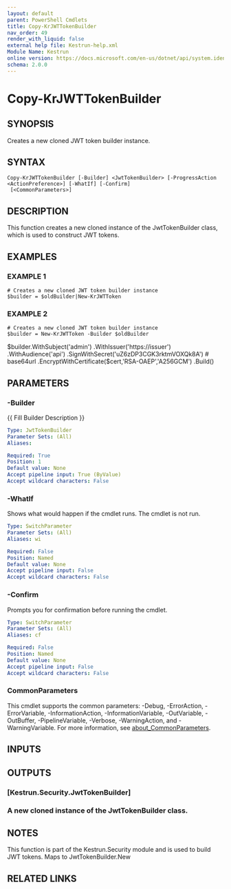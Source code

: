 ```yaml
---
layout: default
parent: PowerShell Cmdlets
title: Copy-KrJWTTokenBuilder
nav_order: 49
render_with_liquid: false
external help file: Kestrun-help.xml
Module Name: Kestrun
online version: https://docs.microsoft.com/en-us/dotnet/api/system.identitymodel.tokens.jwt.jwtsecuritytoken?view=azure-dotnet
schema: 2.0.0
---
```


# Copy-KrJWTTokenBuilder

## SYNOPSIS
Creates a new cloned JWT token builder instance.

## SYNTAX

```
Copy-KrJWTTokenBuilder [-Builder] <JwtTokenBuilder> [-ProgressAction <ActionPreference>] [-WhatIf] [-Confirm]
 [<CommonParameters>]
```

## DESCRIPTION
This function creates a new cloned instance of the JwtTokenBuilder class, which is used to construct JWT tokens.

## EXAMPLES

### EXAMPLE 1
```
# Creates a new cloned JWT token builder instance
$builder = $oldBuilder|New-KrJWTToken
```

### EXAMPLE 2
```
# Creates a new cloned JWT token builder instance
$builder = New-KrJWTToken -Builder $oldBuilder
```

$builder.WithSubject('admin')
        .WithIssuer('https://issuer')
        .WithAudience('api')
        .SignWithSecret('uZ6zDP3CGK3rktmVOXQk8A')   # base64url
        .EncryptWithCertificate($cert,'RSA-OAEP','A256GCM')
        .Build()

## PARAMETERS

### -Builder
{{ Fill Builder Description }}

```yaml
Type: JwtTokenBuilder
Parameter Sets: (All)
Aliases:

Required: True
Position: 1
Default value: None
Accept pipeline input: True (ByValue)
Accept wildcard characters: False
```

### -WhatIf
Shows what would happen if the cmdlet runs.
The cmdlet is not run.

```yaml
Type: SwitchParameter
Parameter Sets: (All)
Aliases: wi

Required: False
Position: Named
Default value: None
Accept pipeline input: False
Accept wildcard characters: False
```

### -Confirm
Prompts you for confirmation before running the cmdlet.

```yaml
Type: SwitchParameter
Parameter Sets: (All)
Aliases: cf

Required: False
Position: Named
Default value: None
Accept pipeline input: False
Accept wildcard characters: False
```



### CommonParameters
This cmdlet supports the common parameters: -Debug, -ErrorAction, -ErrorVariable, -InformationAction, -InformationVariable, -OutVariable, -OutBuffer, -PipelineVariable, -Verbose, -WarningAction, and -WarningVariable. For more information, see [about_CommonParameters](http://go.microsoft.com/fwlink/?LinkID=113216).

## INPUTS

## OUTPUTS

### [Kestrun.Security.JwtTokenBuilder]
### A new cloned instance of the JwtTokenBuilder class.
## NOTES
This function is part of the Kestrun.Security module and is used to build JWT tokens.
Maps to JwtTokenBuilder.New

## RELATED LINKS
